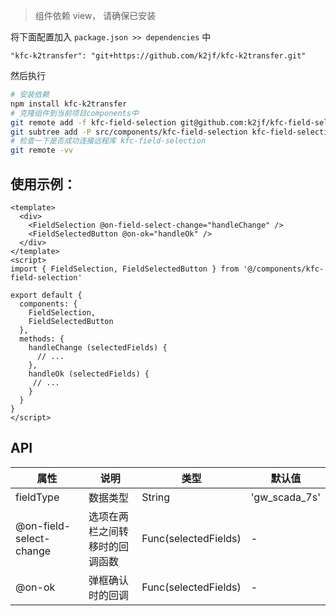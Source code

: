 > 组件依赖 view， 请确保已安装

将下面配置加入 `package.json >> dependencies` 中

`"kfc-k2transfer": "git+https://github.com/k2jf/kfc-k2transfer.git"`

然后执行

```bash
# 安装依赖
npm install kfc-k2transfer
# 克隆组件到当前项目components中
git remote add -f kfc-field-selection git@github.com:k2jf/kfc-field-selection.git
git subtree add -P src/components/kfc-field-selection kfc-field-selection master --squash
# 检查一下是否成功连接远程库 kfc-field-selection
git remote -vv
```




## 使用示例：
```vue
<template>
  <div>
    <FieldSelection @on-field-select-change="handleChange" />
    <FieldSelectedButton @on-ok="handleOk" />
  </div>
</template>
<script>
import { FieldSelection, FieldSelectedButton } from '@/components/kfc-field-selection'

export default {
  components: {
    FieldSelection,
    FieldSelectedButton
  },
  methods: {
    handleChange (selectedFields) {
      // ...
    },
    handleOk (selectedFields) {
     // ...
    }
  }
}
</script>

```
## API

| 属性                    | 说明                           | 类型                 | 默认值        |
| ----------------------- | ------------------------------ | -------------------- | ------------- |
| fieldType               | 数据类型                       | String               | 'gw_scada_7s' |
| @on-field-select-change | 选项在两栏之间转移时的回调函数 | Func(selectedFields) | -             |
| @on-ok                  | 弹框确认时的回调               | Func(selectedFields) | -             |